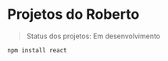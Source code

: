 <h1> Projetos do Roberto </h1>

> Status dos projetos: Em desenvolvimento

```
npm install react
```
